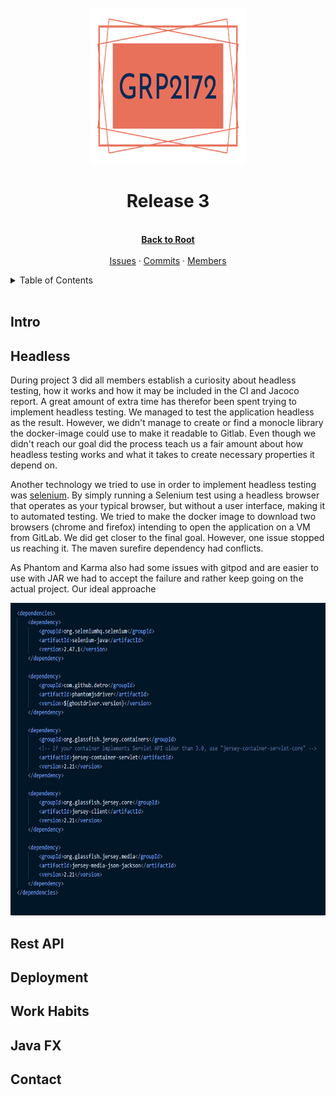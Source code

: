  <!-- PROJECT TITLE -->
<br />
<div align="center">
  <img src="../logo/logo.svg" alt="Logo" width="250" height="250">
  <h1 align="center">Release 3</h1>
  <p align="center">
    <br />
    <a href="https://gitlab.stud.idi.ntnu.no/it1901/groups-2021/gr2172/gr2172"><strong>Back to Root</strong></a>
    <br />
    <br />
    <a href="https://gitlab.stud.idi.ntnu.no/it1901/groups-2021/gr2172/gr2172/-/issues">Issues</a>
    ·
    <a href="https://gitlab.stud.idi.ntnu.no/it1901/groups-2021/gr2172/gr2172/-/commits/master">Commits</a>
    ·
    <a href="https://gitlab.stud.idi.ntnu.no/it1901/groups-2021/gr2172/gr2172/-/project_members">Members</a>
  </p>
</div>

<!-- TABLE OF CONTENTS -->
<details>
  <summary>Table of Contents</summary>
  <ol>
    <li>
      <a href="#about-project-3">About Project 3</a>
    </li>
    <li>
      <a href="#headless-testing">Headless Testing</a>
    </li>
    <li><a href="#rest-api">Rest-API</a></li>
    <li><a href="#deployment">Deployment</a></li>
    <li><a href="#work-schedule-and-habits">Work schedule and habits</a></li>
    <li><a href="#contact">Contact</a></li>
    <li><a href="#java-fx">JavaFX</a></li>
  </ol>
</details>

<!-- ABOUT PROJECT 3 -->
</br>

## Intro 

<!-- HEADLESS TESTING-->

## Headless

During project 3 did all members establish a curiosity about headless testing, how it works and how it may be included in the CI and Jacoco report. A great amount of extra time has therefor been spent trying to implement headless testing. We managed to test the application headless as the result. However, we didn't manage to create or find a monocle library the docker-image could use to make it readable to Gitlab. Even though we didn't reach our goal did the process teach us a fair amount about how headless testing works and what it takes to create necessary properties it depend on. 

Another technology we tried to use in order to implement headless testing was [selenium](https://www.selenium.dev/). By simply running a Selenium test using a headless browser that operates as your typical browser, but without a user interface, making it to automated testing. We tried to make the docker image to download two browsers (chrome and firefox) intending to open the application on a VM from GitLab. We did get closer to the final goal. However, one issue stopped us reaching it. The maven surefire dependency had conflicts. 

As Phantom and Karma also had some issues with gitpod and are easier to use with JAR we had to accept the failure and rather keep going on the actual project. Our ideal approache 

<img src="selenium-screenshot.png" alt="Logo" width="650" height="500">

<!-- REST API -->

## Rest API

<!-- DEPLOYMENT-->

## Deployment

<!-- WORK SCHEDULE AND HABITS-->

## Work Habits

<!-- JAVA FX-->

## Java FX

<!-- CONTACT -->

## Contact 